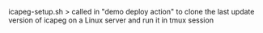 icapeg-setup.sh > called in "demo deploy action" to clone the last update version of icapeg on a Linux server and run it in tmux session 
